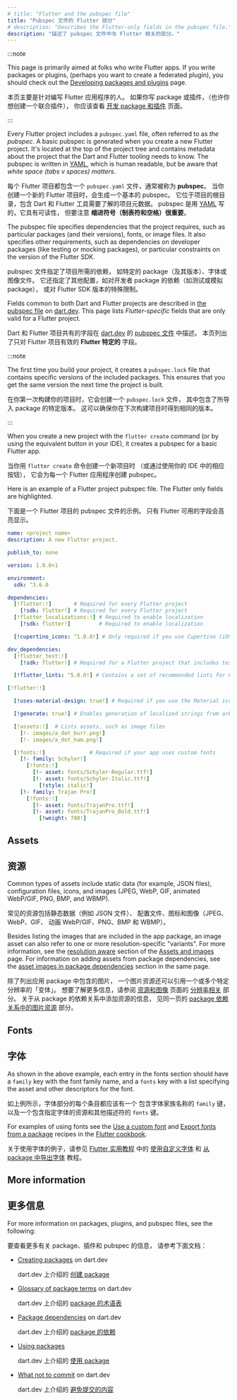 ```yaml
---
# title: "Flutter and the pubspec file"
title: "Pubspec 文件的 Flutter 部分"
# description: "Describes the Flutter-only fields in the pubspec file."
description: "描述了 pubspec 文件中与 Flutter 相关的部分。"
---
```


:::note

This page is primarily aimed at folks who write
Flutter apps. If you write packages or plugins, 
(perhaps you want to create a federated plugin),
you should check out the
[Developing packages and plugins][] page.

本页主要是针对编写 Flutter 应用程序的人。
如果你写 package 或插件，（也许你想创建一个联合插件），
你应该查看 [开发 package 和插件][Developing packages and plugins] 页面。

:::

Every Flutter project includes a `pubspec.yaml` file,
often referred to as _the pubspec_.
A basic pubspec is generated when you create
a new Flutter project. It's located at the top
of the project tree and contains metadata about
the project that the Dart and Flutter tooling
needs to know. The pubspec is written in
[YAML][], which is human readable, but be aware
that _white space (tabs v spaces) matters_.

每个 Flutter 项目都包含一个 `pubspec.yaml` 文件，通常被称为 **pubspec**。
当你创建一个新的 Flutter 项目时，会生成一个基本的 pubspec。
它位于项目的根目录，包含 Dart 和 Flutter 工具需要了解的项目元数据。
pubspec 是用 [YAML][] 写的，它具有可读性，
但要注意 **缩进符号（制表符和空格）很重要**。

[YAML]: https://yaml.org/

The pubspec file specifies dependencies
that the project requires, such as particular packages
(and their versions), fonts, or image files.
It also specifies other requirements, such as 
dependencies on developer packages (like
testing or mocking packages), or particular
constraints on the version of the Flutter SDK. 

pubspec 文件指定了项目所需的依赖，
如特定的 package（及其版本）、字体或图像文件。
它还指定了其他配置，如对开发者 package 的依赖（如测试或模拟 package），
或对 Flutter SDK 版本的特殊限制。

Fields common to both Dart and Flutter projects
are described in [the pubspec file][] on [dart.dev][].
This page lists _Flutter-specific_ fields
that are only valid for a Flutter project.

Dart 和 Flutter 项目共有的字段在
[dart.dev][] 的 [pubspec 文件][the pubspec file] 中描述。
本页列出了只对 Flutter 项目有效的 **Flutter 特定的** 字段。

:::note

The first time you build your project, it
creates a `pubspec.lock` file that contains
specific versions of the included packages.
This ensures that you get the same version
the next time the project is built.

在你第一次构建你的项目时，它会创建一个 `pubspec.lock` 文件，
其中包含了所导入 package 的特定版本。
这可以确保你在下次构建项目时得到相同的版本。

:::

[the pubspec file]: {{site.dart-site}}/tools/pub/pubspec
[dart.dev]: {{site.dart-site}}

When you create a new project with the
`flutter create` command (or by using the
equivalent button in your IDE), it creates
a pubspec for a basic Flutter app.

当你用 `flutter create` 命令创建一个新项目时
（或通过使用你的 IDE 中的相应按钮），
它会为每一个 Flutter 应用程序创建 pubspec。

Here is an example of a Flutter project pubspec file.
The Flutter only fields are highlighted.

下面是一个 Flutter 项目的 pubspec 文件的示例。
只有 Flutter 可用的字段会高亮显示。

```yaml
name: <project name>
description: A new Flutter project.

publish_to: none

version: 1.0.0+1

environment:
  sdk: ^3.6.0

dependencies:
  [!flutter:!]       # Required for every Flutter project
    [!sdk: flutter!] # Required for every Flutter project
  [!flutter_localizations:!] # Required to enable localization
    [!sdk: flutter!]         # Required to enable localization

  [!cupertino_icons: ^1.0.8!] # Only required if you use Cupertino (iOS style) icons

dev_dependencies:
  [!flutter_test:!]
    [!sdk: flutter!] # Required for a Flutter project that includes tests

  [!flutter_lints: ^5.0.0!] # Contains a set of recommended lints for Flutter code

[!flutter:!]

  [!uses-material-design: true!] # Required if you use the Material icon font

  [!generate: true!] # Enables generation of localized strings from arb files

  [!assets:!]  # Lists assets, such as image files
    [!- images/a_dot_burr.png!]
    [!- images/a_dot_ham.png!]

  [!fonts:!]              # Required if your app uses custom fonts
    [!- family: Schyler!]
      [!fonts:!]
        [!- asset: fonts/Schyler-Regular.ttf!]
        [!- asset: fonts/Schyler-Italic.ttf!]
          [!style: italic!]
    [!- family: Trajan Pro!]
      [!fonts:!]
        [!- asset: fonts/TrajanPro.ttf!]
        [!- asset: fonts/TrajanPro_Bold.ttf!]
          [!weight: 700!]
```
 
## Assets

## 资源

Common types of assets include static data
(for example, JSON files), configuration files,
icons, and images (JPEG, WebP, GIF,
animated WebP/GIF, PNG, BMP, and WBMP).

常见的资源包括静态数据（例如 JSON 文件）、
配置文件、图标和图像（JPEG、WebP、GIF、
动画 WebP/GIF、PNG、BMP 和 WBMP）。

Besides listing the images that are included in the
app package, an image asset can also refer to one or more
resolution-specific "variants". For more information,
see the [resolution aware][] section of the
[Assets and images][] page.
For information on adding assets from package
dependencies, see the
[asset images in package dependencies][]
section in the same page.

除了列出应用 package 中包含的图片，
一个图片资源还可以引用一个或多个特定分辨率的「变体」。
想要了解更多信息，请参阅 [资源和图像][Assets and images]
页面的 [分辨率相关][resolution aware] 部分。
关于从 package 的依赖关系中添加资源的信息，
见同一页的 [package 依赖关系中的图片资源][asset images in package dependencies] 部分。

[Assets and images]: /ui/assets/assets-and-images
[asset images in package dependencies]: /ui/assets/assets-and-images#from-packages
[resolution aware]: /ui/assets/assets-and-images#resolution-aware

## Fonts

## 字体

As shown in the above example,
each entry in the fonts section should have a
`family` key with the font family name,
and a `fonts` key with a list specifying the
asset and other descriptors for the font.

如上例所示，字体部分的每个条目都应该有一个
包含字体家族名称的 `family` 键，
以及一个包含指定字体的资源和其他描述符的 `fonts` 键。

For examples of using fonts
see the [Use a custom font][] and
[Export fonts from a package][] recipes in the
[Flutter cookbook][].

关于使用字体的例子，请参见 [Flutter 实用教程][Flutter cookbook] 中的
[使用自定义字体][Use a custom font] 和
[从 package 中导出字体][Export fonts from a package] 教程。

[Export fonts from a package]: /cookbook/design/package-fonts
[Flutter cookbook]: /cookbook
[Use a custom font]: /cookbook/design/fonts

## More information

## 更多信息

For more information on packages, plugins,
and pubspec files, see the following:

要查看更多有关 package、插件和 pubspec 的信息，
请参考下面文档：

* [Creating packages][] on dart.dev

  dart.dev 上介绍的 [创建 package][Creating packages]

* [Glossary of package terms][] on dart.dev

  dart.dev 上介绍的 [package 的术语表][Glossary of package terms]
  
* [Package dependencies][] on dart.dev
  
  dart.dev 上介绍的 [package 的依赖][Package dependencies]
  
* [Using packages][]
  
  dart.dev 上介绍的 [使用 package][Using packages]

* [What not to commit][] on dart.dev

  dart.dev 上介绍的 [避免提交的内容][What not to commit]

[Creating packages]: {{site.dart-site}}/guides/libraries/create-library-packages
[Developing packages and plugins]: /packages-and-plugins/developing-packages
[Federated plugins]: /packages-and-plugins/developing-packages#federated-plugins
[Glossary of package terms]: {{site.dart-site}}/tools/pub/glossary
[Package dependencies]: {{site.dart-site}}/tools/pub/dependencies
[Using packages]: /packages-and-plugins/using-packages
[What not to commit]: {{site.dart-site}}/guides/libraries/private-files#pubspeclock
